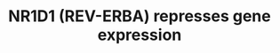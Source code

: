 ---
annotations:
- type: Pathway Ontology
  value: regulatory pathway
authors:
- ReactomeTeam
- Ryanmiller
description: REV-ERBA binds DNA elements very similar to those bound by the transcription
  activator RORA.  RORAREV-ERBA bound to DNA and heme recruits the corepressors NCoR
  and HDAC3 to repress transcription. Thus REV-ERBA and RORA appear to compete to
  repress or activate genes, repectively.  View original pathway at [http://www.reactome.org/PathwayBrowser/#DIAGRAM=1368071
  Reactome].
last-edited: 2021-01-25
organisms:
- Homo sapiens
redirect_from:
- /index.php/Pathway:WP3394
- /instance/WP3394
schema-jsonld:
- '@context': https://schema.org/
  '@id': https://wikipathways.github.io/pathways/WP3394.html
  '@type': Dataset
  creator:
    '@type': Organization
    name: WikiPathways
  description: REV-ERBA binds DNA elements very similar to those bound by the transcription
    activator RORA.  RORAREV-ERBA bound to DNA and heme recruits the corepressors
    NCoR and HDAC3 to repress transcription. Thus REV-ERBA and RORA appear to compete
    to repress or activate genes, repectively.  View original pathway at [http://www.reactome.org/PathwayBrowser/#DIAGRAM=1368071
    Reactome].
  keywords:
  - NR1D1
  - ELOVL3 gene
  - 'HDAC3 '
  - NR1D1:heme:Corepressors:ELOVL3 gene
  - 'NR1D1 '
  - NCOR1
  - 'ferriheme b '
  - ferriheme b
  - 'ELOVL3 gene '
  - HDAC3
  - 'NCOR1 '
  license: CC0
  name: NR1D1 (REV-ERBA) represses gene expression
seo: CreativeWork
title: NR1D1 (REV-ERBA) represses gene expression
wpid: WP3394
---